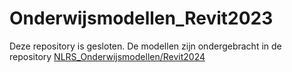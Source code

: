 # Onderwijsmodellen_Revit2023
Deze repository is gesloten. De modellen zijn ondergebracht in de repository [NLRS_Onderwijsmodellen/Revit2024](https://github.com/RevitStandards/NLRS_Onderwijsmodellen/tree/main/Revit2023)
